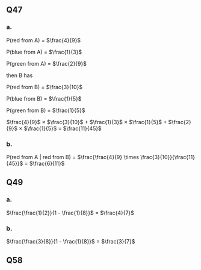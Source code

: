 ## Q47
### a.

P(red from A) = $\frac{4}{9}$

P(blue from A) = $\frac{1}{3}$

P(green from A) = $\frac{2}{9}$

then B has

P(red from B) = $\frac{3}{10}$

P(blue from B) = $\frac{1}{5}$

P(green from B) = $\frac{1}{5}$

$\frac{4}{9}$ $\times$ $\frac{3}{10}$ + $\frac{1}{3}$ $\times$ $\frac{1}{5}$ + $\frac{2}{9}$ $\times$ $\frac{1}{5}$ = $\frac{11}{45}$

### b.

P(red from A | red from B) = $\frac{\frac{4}{9} \times \frac{3}{10}}{\frac{11}{45}}$ = $\frac{6}{11}$

## Q49
### a.
$\frac{\frac{1}{2}}{1 - \frac{1}{8}}$ = $\frac{4}{7}$ 
### b.
$\frac{\frac{3}{8}}{1 - \frac{1}{8}}$ = $\frac{3}{7}$ 

## Q58
